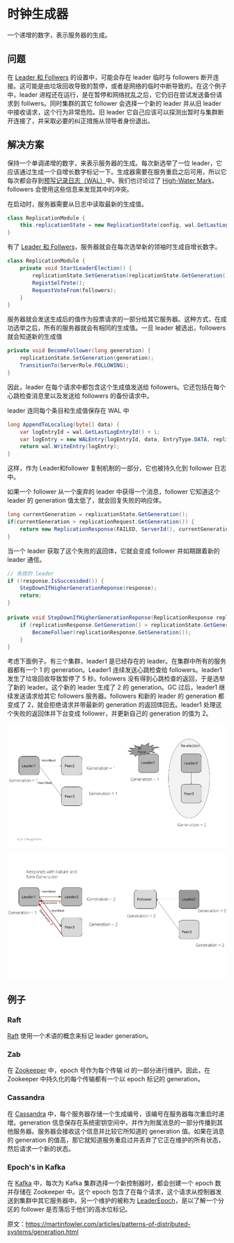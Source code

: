 # 时钟生成器

一个递增的数字，表示服务器的生成。

## 问题

在 [Leader 和 Follwers](https://martinfowler.com/articles/patterns-of-distributed-systems/leader-follower.html) 的设置中，可能会存在 leader 临时与 followers 断开连接。这可能是由垃圾回收导致的暂停，或者是网络的临时中断导致的。在这个例子中，leader 进程还在运行，是在暂停和网络扰乱之后，它仍旧在尝试发送备份请求到 follwers。同时集群的其它 follower 会选择一个新的 leader 并从旧 leader 中接收请求，这个行为非常危险。旧 leader 它自己应该可以探测出暂时与集群断开连接了，并采取必要的纠正措施从领导者身份退出。

## 解决方案

保持一个单调递增的数字，来表示服务器的生成。每次新选举了一位 leader，它应该通过生成一个自增长数字标记一下。生成器需要在服务重启之后可用，所以它每次都会存到[预写记录日志（WAL）](https://martinfowler.com/articles/patterns-of-distributed-systems/wal.html)中。我们也讨论过了 [High-Water Mark](https://martinfowler.com/articles/patterns-of-distributed-systems/high-watermark.html)，followers 会使用这些信息来发现其中的冲突。

在启动时，服务器需要从日志中读取最新的生成值。

```c#
class ReplicationModule {
	this.replicationState = new ReplicationState(config, wal.GetLastLogEntryGeneration());
}
```

有了 [Leader 和 Follwers](https://martinfowler.com/articles/patterns-of-distributed-systems/leader-follower.html)，服务器就会在每次选举新的领袖时生成自增长数字。

```c#
class ReplicationModule {
	private void StartLeaderElection() {
		replicationState.SetGeneration(replicationState.GetGeneration() + 1);
		RegistSelfVote();
		RequestVoteFrom(followers);
	}
}
```

服务器就会发送生成后的值作为投票请求的一部分给其它服务器。这种方式，在成功选举之后，所有的服务器就会有相同的生成值。一旦 leader 被选出，followers 就会知道新的生成值

```c#
private void BecomeFollower(long generation) {
	replicationState.SetGeneration(generation);
	TransitionTo(ServerRole.FOLLOWING);
}
```

因此，leader 在每个请求中都包含这个生成值发送给 followers。它还包括在每个心跳检查消息里以及发送给 followers 的备份请求中。

leader 连同每个条目和生成值保存在 WAL 中

```c#
long AppendToLocalLog(byte[] data) {
	var logEntryId = wal.GetLastLogEntryId() + 1;
	var logEntry = new WALEntry(logEntryId, data, EntryType.DATA, replicationState.GetGeneration());
	return wal.WriteEntry(logEntry);
}
```

这样，作为 Leader和follower 复制机制的一部分，它也被持久化到 follower 日志中。

如果一个 follower 从一个废弃的 leader 中获得一个消息，follower 它知道这个 leader 的 generation 值太低了，就会回复失败的响应体。

```c#
long currentGeneration = replicationState.GetGeneration();
if(currentGeneration > replicationRequest.GetGeneration()) {
	return new ReplicationResponse(FAILED, ServerId(), currentGeneration, wal.getLastLogEntryId());
}
```

当一个 leader 获取了这个失败的返回体，它就会变成 follower 并如期跟着新的 leader 通信。

```c#
// 失效的 leader
if (!response.IsSuccessded()) {
	StepDownIfHigherGenerationReponse(response);
	return;
}

private void StepDownIfHigherGenerationReponse(ReplicationResponse replicationResponse) {
	if (replicationResponse.GetGeneration() > replicationState.GetGeneration()) {
		BecomeFollwer(replicationResponse.GetGeneration());
	}
}
```

考虑下面例子。有三个集群，leader1 是已经存在的 leader。在集群中所有的服务器都有一个 1 的 generation。Leader1 连续发送心跳检查给 followers。leader1 发生了垃圾回收导致暂停了 5 秒。followers 没有得到心跳检查的返回，于是选举了新的 leader。这个新的 leader 生成了 2 的 generation。GC 过后，leader1 继续发送请求给其它 followers 服务器。followers 和新的 leader 的 generation 都变成了 2，就会拒绝请求并带最新的 generation 的返回体回去。leader1 处理这个失败的返回体并下台变成 follower，并更新自己的 generation 的值为 2。

![](../asserts/generation1.png)

![](../asserts/generation2.png)

## 例子

### Raft

[Raft](https://raft.github.io/) 使用一个术语的概念来标记 leader generation。

### Zab

在 [Zookeeper](https://zookeeper.apache.org/doc/r3.4.13/zookeeperInternals.html#sc_atomicBroadcast) 中，epoch 号作为每个传输 id 的一部分进行维护。因此，在 Zookeeper 中持久化的每个传输都有一个以 epoch 标记的 generation。

### Cassandra

在 [Cassandra](http://cassandra.apache.org/) 中，每个服务器存储一个生成编号，该编号在服务器每次重启时递增。generation 信息保存在系统密钥空间中，并作为附属消息的一部分传播到其他服务器。服务器会接收这个信息并比较它所知道的 generation 值。如果在消息的 generation 的值高，那它就知道服务重启过并丢弃了它正在维护的所有状态，然后请求一个新的状态。

### Epoch's in Kafka

在 [Kafka](https://kafka.apache.org/) 中，每次为 Kafka 集群选择一个新控制器时，都会创建一个 epoch 数并存储在 Zookeeper 中。这个 epoch 包含了在每个请求，这个请求从控制器发送到集群中其它服务器中。另一个维护的被称为 [LeaderEpoch](https://cwiki.apache.org/confluence/display/KAFKA/KIP-101+-+Alter+Replication+Protocol+to+use+Leader+Epoch+rather+than+High+Watermark+for+Truncation)，是以了解一个分区的 follower 是否落后于他们的高水位标记。



原文：https://martinfowler.com/articles/patterns-of-distributed-systems/generation.html

